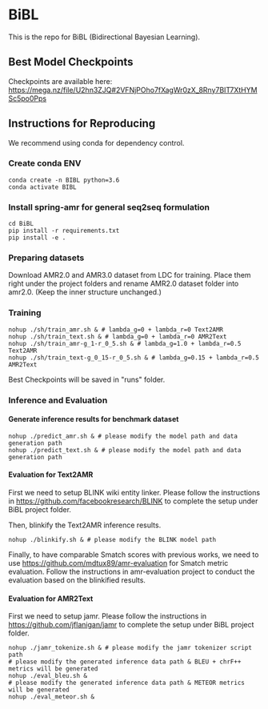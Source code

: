 # BiBL
This is the repo for BiBL (Bidirectional Bayesian Learning).

## Best Model Checkpoints

Checkpoints are available here: https://mega.nz/file/U2hn3ZJQ#2VFNjPOho7fXagWr0zX_8Rny7BIT7XtHYMSc5po0Pps

## Instructions for Reproducing

We recommend using conda for dependency control.

### Create conda ENV
```shell script
conda create -n BIBL python=3.6
conda activate BIBL
```

### Install spring-amr for general seq2seq formulation
```shell script
cd BiBL
pip install -r requirements.txt
pip install -e .
```

### Preparing datasets
Download AMR2.0 and AMR3.0 dataset from LDC for training.
Place them right under the project folders and rename AMR2.0 dataset folder into amr2.0. (Keep the inner structure unchanged.)

### Training
```shell script
nohup ./sh/train_amr.sh & # lambda_g=0 + lambda_r=0 Text2AMR
nohup ./sh/train_text.sh & # lambda_g=0 + lambda_r=0 AMR2Text
nohup ./sh/train_amr-g_1-r_0_5.sh & # lambda_g=1.0 + lambda_r=0.5 Text2AMR
nohup ./sh/train_text-g_0_15-r_0_5.sh & # lambda_g=0.15 + lambda_r=0.5 AMR2Text
```
Best Checkpoints will be saved in "runs" folder.

### Inference and Evaluation
#### Generate inference results for benchmark dataset
```shell script
nohup ./predict_amr.sh & # please modify the model path and data generation path
nohup ./predict_text.sh & # please modify the model path and data generation path
```
#### Evaluation for Text2AMR

First we need to setup BLINK wiki entity linker. Please follow the instructions in https://github.com/facebookresearch/BLINK to complete the setup under BiBL project folder.

Then, blinkify the Text2AMR inference results.
```shell script
nohup ./blinkify.sh & # please modify the BLINK model path
```

Finally, to have comparable Smatch scores with previous works, we need to use https://github.com/mdtux89/amr-evaluation for Smatch metric evaluation. Follow the instructions in amr-evaluation project to conduct the evaluation based on the blinkified results.

#### Evaluation for AMR2Text

First we need to setup jamr. Please follow the instructions in https://github.com/jflanigan/jamr to complete the setup under BiBL project folder.

```shell script
nohup ./jamr_tokenize.sh & # please modify the jamr tokenizer script path
# please modify the generated inference data path & BLEU + chrF++ metrics will be generated
nohup ./eval_bleu.sh &
# please modify the generated inference data path & METEOR metrics will be generated
nohup ./eval_meteor.sh &
```

